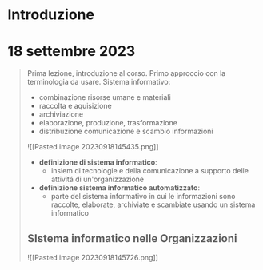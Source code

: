 
# Introduzione


# 18 settembre 2023

> Prima lezione, introduzione al corso. Primo approccio con la terminologia da usare.
> Sistema informativo:
> - combinazione risorse umane e materiali
> - raccolta e aquisizione
> - archiviazione 
> - elaborazione, produzione, trasformazione
> - distribuzione comunicazione e scambio informazioni
>
>![[Pasted image 20230918145435.png]]
> - **definizione di sistema informatico**:
> 	- insiem di tecnologie e della comunicazione a supporto delle attivitá di un'organizzazione
> - **definizione sistema informatico automatizzato**:
> 	- parte del sistema informativo in cui le informazioni sono raccolte, elaborate, archiviate e scambiate usando un sistema informatico
>
>## SIstema informatico nelle Organizzazioni
>![[Pasted image 20230918145726.png]]
>
>